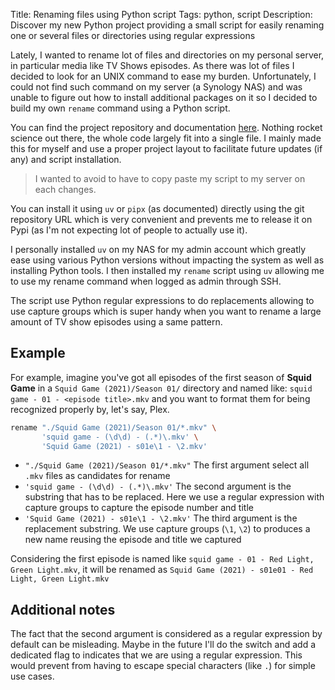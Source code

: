 Title: Renaming files using Python script
Tags: python, script
Description: Discover my new Python project providing a small script for easily renaming one or several files or directories using regular expressions

Lately, I wanted to rename lot of files and directories on my personal server, in particular media like TV Shows episodes. As there was lot of files I decided to look for an UNIX command to ease my burden.
Unfortunately, I could not find such command on my server (a Synology NAS) and was unable to figure out how to install additional packages on it so I decided to build my own `rename` command using a Python script.

You can find the project repository and documentation [here](https://github.com/g0di/rename). Nothing rocket science out there, the whole code largely fit into a single file.
I mainly made this for myself and use a proper project layout to facilitate future updates (if any) and script installation.
> I wanted to avoid to have to copy paste my script to my server on each changes.

You can install it using `uv` or `pipx` (as documented) directly using the git repository URL which is very convenient and prevents me to release it on Pypi (as I'm not expecting lot of people to actually use it).

I personally installed `uv` on my NAS for my admin account which greatly ease using various Python versions without impacting the system as well as installing Python tools.
I then installed my `rename` script using `uv` allowing me to use my rename command when logged as admin through SSH.

The script use Python regular expressions to do replacements allowing to use capture groups which is super handy when you want to rename a large amount of TV show episodes using a same pattern.

## Example

For example, imagine you've got all episodes of the first season of **Squid Game** in a `Squid Game (2021)/Season 01/` directory and named like: `squid game - 01 - <episode title>.mkv` and you want to format them for being recognized properly by, let's say, Plex.
```bash
rename "./Squid Game (2021)/Season 01/*.mkv" \
       'squid game - (\d\d) - (.*)\.mkv' \
       'Squid Game (2021) - s01e\1 - \2.mkv'
```

- `"./Squid Game (2021)/Season 01/*.mkv"` The first argument select all `.mkv` files as candidates for rename
- `'squid game - (\d\d) - (.*)\.mkv'` The second argument is the substring that has to be replaced. Here we use a regular expression with capture groups to capture the episode number and title
- `'Squid Game (2021) - s01e\1 - \2.mkv'` The third argument is the replacement substring. We use capture groups (`\1`, `\2`) to produces a new name reusing the episode and title we captured

Considering the first episode is named like `squid game - 01 - Red Light, Green Light.mkv`, it will be renamed as `Squid Game (2021) - s01e01 - Red Light, Green Light.mkv`

## Additional notes

The fact that the second argument is considered as a regular expression by default can be misleading. Maybe in the future I'll do the switch and add a dedicated flag to indicates that we are using a regular expression. This would prevent from having to escape special characters (like `.`) for simple use cases.
